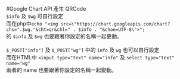 #Google Chart API 產生 QRCode
<br/>
```$info``` 及 ```$wg``` 可自行設定<br/>
而在php中```echo "<img src=\"https://chart.googleapis.com/chart?chs=".$wg."&cht=qr&chl=" . $info . "&choe=UTF-8\">";```<br/>
的 ```$info``` 及 ```$wg``` 也要跟著你設定的名稱一起更動。<br/>
<br/>
```$_POST["info"]``` 及 ```$_POST["wg"]``` 中的 ```info``` 及 ```wg``` 也可以自行設定<br/>
而在HTML中 ```<input type="text" name="info"``` 及 ```select type="text" name="wg"```<br/>
兩者的 name 也要跟著你設定的名稱一起變動。<br/>
